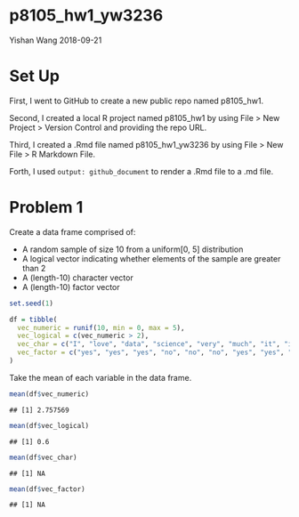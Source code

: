 p8105\_hw1\_yw3236
================
Yishan Wang
2018-09-21

Set Up
======

First, I went to GitHub to create a new public repo named p8105\_hw1.

Second, I created a local R project named p8105\_hw1 by using File &gt; New Project &gt; Version Control and providing the repo URL.

Third, I created a .Rmd file named p8105\_hw1\_yw3236 by using File &gt; New File &gt; R Markdown File.

Forth, I used `output: github_document` to render a .Rmd file to a .md file.

Problem 1
=========

Create a data frame comprised of:

-   A random sample of size 10 from a uniform\[0, 5\] distribution
-   A logical vector indicating whether elements of the sample are greater than 2
-   A (length-10) character vector
-   A (length-10) factor vector

``` r
set.seed(1)

df = tibble(
  vec_numeric = runif(10, min = 0, max = 5),
  vec_logical = c(vec_numeric > 2),
  vec_char = c("I", "love", "data", "science", "very", "much", "it", "is", "so", "wonderful"),
  vec_factor = c("yes", "yes", "yes", "no", "no", "no", "yes", "yes", "no", "no")
)
```

Take the mean of each variable in the data frame.

``` r
mean(df$vec_numeric)
```

    ## [1] 2.757569

``` r
mean(df$vec_logical)
```

    ## [1] 0.6

``` r
mean(df$vec_char)
```

    ## [1] NA

``` r
mean(df$vec_factor)
```

    ## [1] NA

